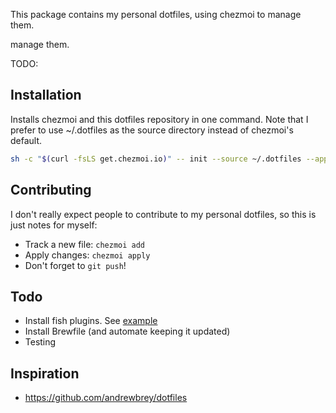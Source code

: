 This package contains my personal dotfiles, using chezmoi to manage them.

manage them.

TODO:

## Installation

Installs chezmoi and this dotfiles repository in one command. Note that I prefer to use ~/.dotfiles as the source
directory instead of chezmoi's default.

```sh
sh -c "$(curl -fsLS get.chezmoi.io)" -- init --source ~/.dotfiles --apply ungood
```

## Contributing

I don't really expect people to contribute to my personal dotfiles, so this is just notes for myself:

* Track a new file: `chezmoi add`
* Apply changes: `chezmoi apply`
* Don't forget to `git push`!

## Todo

* Install fish plugins. See [example](https://github.com/stevewm/dotfiles/blob/main/run_onchange_install-packages.sh.tmpl)
* Install Brewfile (and automate keeping it updated)
* Testing

## Inspiration

* <https://github.com/andrewbrey/dotfiles>
